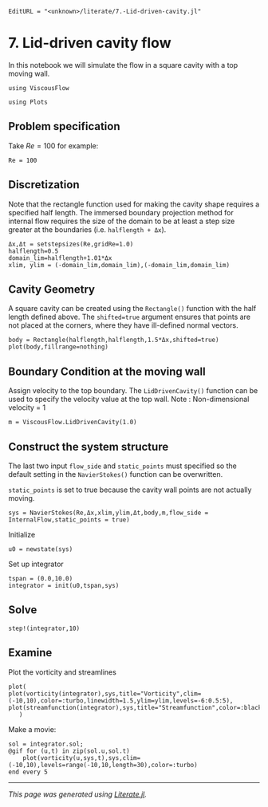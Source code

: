 ```@meta
EditURL = "<unknown>/literate/7.-Lid-driven-cavity.jl"
```

# 7. Lid-driven cavity flow
In this notebook we will simulate the flow in a square cavity with a top moving wall.

````@example 7.-Lid-driven-cavity
using ViscousFlow
````

````@example 7.-Lid-driven-cavity
using Plots
````

## Problem specification
Take $Re=100$ for example:

````@example 7.-Lid-driven-cavity
Re = 100
````

## Discretization
Note that the rectangle function used for making the cavity shape requires a specified half length. The
immersed boundary projection method for internal flow requires the size of the domain to
be at least a step size greater at the boundaries (i.e. `halflength + Δx`).

````@example 7.-Lid-driven-cavity
Δx,Δt = setstepsizes(Re,gridRe=1.0)
halflength=0.5
domain_lim=halflength+1.01*Δx
xlim, ylim = (-domain_lim,domain_lim),(-domain_lim,domain_lim)
````

## Cavity Geometry
A square cavity can be created using the `Rectangle()` function with the half length defined above.
The `shifted=true` argument ensures that points are not placed at the corners, where
they have ill-defined normal vectors.

````@example 7.-Lid-driven-cavity
body = Rectangle(halflength,halflength,1.5*Δx,shifted=true)
plot(body,fillrange=nothing)
````

## Boundary Condition at the moving wall
Assign velocity to the top boundary. The `LidDrivenCavity()` function can be used
to specify the velocity value at the top wall. Note : Non-dimensional velocity = 1

````@example 7.-Lid-driven-cavity
m = ViscousFlow.LidDrivenCavity(1.0)
````

## Construct the system structure
The last two input `flow_side` and `static_points` must specified so the default setting in the
 `NavierStokes()` function can be overwritten.

`static_points` is set to true because the cavity wall points are not actually moving.

````@example 7.-Lid-driven-cavity
sys = NavierStokes(Re,Δx,xlim,ylim,Δt,body,m,flow_side = InternalFlow,static_points = true)
````

Initialize

````@example 7.-Lid-driven-cavity
u0 = newstate(sys)
````

Set up integrator

````@example 7.-Lid-driven-cavity
tspan = (0.0,10.0)
integrator = init(u0,tspan,sys)
````

## Solve

````@example 7.-Lid-driven-cavity
step!(integrator,10)
````

## Examine
Plot the vorticity and streamlines

````@example 7.-Lid-driven-cavity
plot(
plot(vorticity(integrator),sys,title="Vorticity",clim=(-10,10),color=:turbo,linewidth=1.5,ylim=ylim,levels=-6:0.5:5),
plot(streamfunction(integrator),sys,title="Streamfunction",color=:black,levels=vcat(0.009:0.01:0.11,0.1145,0.11468,0.11477),ylim=ylim)
   )
````

Make a movie:

````@example 7.-Lid-driven-cavity
sol = integrator.sol;
@gif for (u,t) in zip(sol.u,sol.t)
    plot(vorticity(u,sys,t),sys,clim=(-10,10),levels=range(-10,10,length=30),color=:turbo)
end every 5
````

---

*This page was generated using [Literate.jl](https://github.com/fredrikekre/Literate.jl).*

